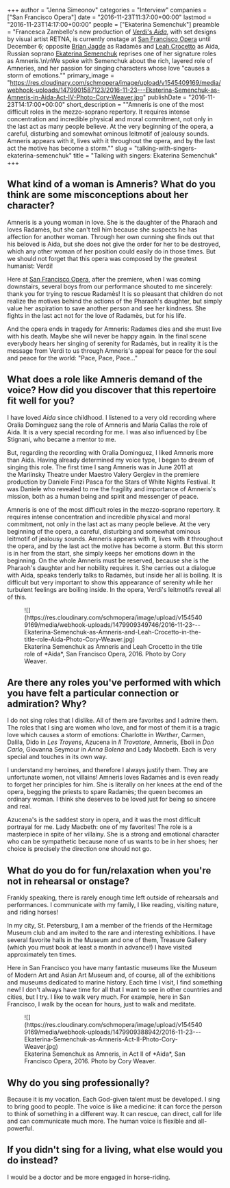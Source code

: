 +++
author = "Jenna Simeonov"
categories = "Interview"
companies = ["San Francisco Opera"]
date = "2016-11-23T11:37:00+00:00"
lastmod = "2016-11-23T14:17:00+00:00"
people = ["Ekaterina Semenchuk"]
preamble = "Francesca Zambello's new production of [Verdi's *Aida*](http://sfopera.com/discover-opera/201617-season/aida/), with set designs by visual artist RETNA, is currently onstage at [San Francisco Opera](/scene/companies/san-francisco-opera/) until December 6; opposite [Brian Jagde](/talking-with-singers-brian-jagde/) as Radamès and [Leah Crocetto](/talking-with-singers-leah-crocetto/) as Aida, Russian soprano [Ekaterina Semenchuk](/scene/people/ekaterina-semenchuk/) reprises one of her signature roles as Amneris.\n\nWe spoke with Semenchuk about the rich, layered role of Amneries, and her passion for singing characters whose love \"causes a storm of emotions.\""
primary_image = "https://res.cloudinary.com/schmopera/image/upload/v1545409169/media/webhook-uploads/1479901587123/2016-11-23---Ekaterina-Semenchuk-as-Amneris-in-Aida-Act-IV-Photo-Cory-Weaver.jpg"
publishDate = "2016-11-23T14:17:00+00:00"
short_description = "&quot;Amneris is one of the most difficult roles in the mezzo-soprano repertory. It requires intense concentration and incredible physical and moral commitment, not only in the last act as many people believe. At the very beginning of the opera, a careful, disturbing and somewhat ominous leitmotif of jealousy sounds. Amneris appears with it, lives with it throughout the opera, and by the last act the motive has become a storm.&quot;"
slug = "talking-with-singers-ekaterina-semenchuk"
title = "Talking with singers: Ekaterina Semenchuk"
+++

## What kind of a woman is Amneris? What do you think are some misconceptions about her character?

Amneris is a young woman in love. She is the daughter of the Pharaoh and loves Radamès, but she can't tell him because she suspects he has affection for another woman. Through her own cunning she finds out that his beloved is Aida, but she does not give the order for her to be destroyed, which any other woman of her position could easily do in those times. But we should not forget that this opera was composed by the greatest humanist: Verdi!

Here at [San Francisco Opera](/scene/people/san-francisco-opera/), after the premiere, when I was coming downstairs, several boys from our performance shouted to me sincerely: thank you for trying to rescue Radamès! It is so pleasant that children do not realize the motives behind the actions of the Pharaoh's daughter, but simply value her aspiration to save another person and see her kindness. She fights in the last act not for the love of Radamès, but for his life.

And the opera ends in tragedy for Amneris: Radames dies and she must live with his death. Maybe she will never be happy again. In the final scene everybody hears her singing of serenity for Radamès, but in reality it is the message from Verdi to us through Amneris's appeal for peace for the soul and peace for the world: "Pace, Pace, Pace…"

## What does a role like Amneris demand of the voice? How did you discover that this repertoire fit well for you?

I have loved *Aida* since childhood. I listened to a very old recording where Oralia Domínguez sang the role of Amneris and Maria Callas the role of Aida. It is a very special recording for me. I was also influenced by Ebe Stignani, who became a mentor to me.

But, regarding the recording with Oralia Dominguez, I liked Amneris more than Aida. Having already determined my voice type, I began to dream of singing this role. The first time I sang Amneris was in June 2011 at the Mariinsky Theatre under Maestro Valery Gergiev in the premiere production by Daniele Finzi Pasca for the Stars of White Nights Festival. It was Daniele who revealed to me the fragility and importance of Amneris's mission, both as a human being and spirit and messenger of peace.

Amneris is one of the most difficult roles in the mezzo-soprano repertory. It requires intense concentration and incredible physical and moral commitment, not only in the last act as many people believe. At the very beginning of the opera, a careful, disturbing and somewhat ominous leitmotif of jealousy sounds. Amneris appears with it, lives with it throughout the opera, and by the last act the motive has become a storm. But this storm is in her from the start, she simply keeps her emotions down in the beginning. On the whole Amneris must be reserved, because she is the Pharaoh's daughter and her nobility requires it. She carries out a dialogue with Aida, speaks tenderly talks to Radamès, but inside her all is boiling. It is difficult but very important to show this appearance of serenity while her turbulent feelings are boiling inside. In the opera, Verdi's leitmotifs reveal all of this.

<figure data-type="image">
![](https://res.cloudinary.com/schmopera/image/upload/v1545409169/media/webhook-uploads/1479909349746/2016-11-23---Ekaterina-Semenchuk-as-Amneris-and-Leah-Crocetto-in-the-title-role-Aida-Photo-Cory-Weaver.jpg)
<figcaption>Ekaterina Semenchuk as Amneris and Leah Crocetto in the title role of *Aida*, San Francisco Opera, 2016. Photo by Cory Weaver.</figcaption>
</figure>

## Are there any roles you've performed with which you have felt a particular connection or admiration? Why? 

I do not sing roles that I dislike. All of them are favorites and I admire them. The roles that I sing are women who love, and for most of them it is a tragic love which causes a storm of emotions: Charlotte in *Werther*, Carmen, Dalila, Dido in *Les Troyens*, Azucena in *Il Trovatore*, Amneris, Eboli in *Don Carlo*, Giovanna Seymour in *Anna Bolena* and Lady Macbeth. Each is very special and touches in its own way.

I understand my heroines, and therefore I always justify them. They are unfortunate women, not villains! Amneris loves Radamès and is even ready to forget her principles for him. She is literally on her knees at the end of the opera, begging the priests to spare Radamès; the queen becomes an ordinary woman. I think she deserves to be loved just for being so sincere and real. 

Azucena's is the saddest story in opera, and it was the most difficult portrayal for me. Lady Macbeth: one of my favorites! The role is a masterpiece in spite of her villainy. She is a strong and emotional character who can be sympathetic because none of us wants to be in her shoes; her choice is precisely the direction one should not go.

## What do you do for fun/relaxation when you're not in rehearsal or onstage?

Frankly speaking, there is rarely enough time left outside of rehearsals and performances. I communicate with my family, I like reading, visiting nature, and riding horses! 

In my city, St. Petersburg, I am a member of the friends of the Hermitage Museum club and am invited to the rare and interesting exhibitions. I have several favorite halls in the Museum and one of them, Treasure Gallery (which you must book at least a month in advance!) I have visited approximately ten times. 

Here in San Francisco you have many fantastic museums like the Museum of Modern Art and Asian Art Museum and, of course, all of the exhibitions and museums dedicated to marine history. Each time I visit, I find something new! I don't always have time for all that I want to see in other countries and cities, but I try. I like to walk very much. For example, here in San Francisco, I walk by the ocean for hours, just to walk and meditate.

<figure data-type="image">
![](https://res.cloudinary.com/schmopera/image/upload/v1545409169/media/webhook-uploads/1479909388942/2016-11-23---Ekaterina-Semenchuk-as-Amneris-Act-II-Photo-Cory-Weaver.jpg)
<figcaption>Ekaterina Semenchuk as Amneris, in Act II of *Aida*, San Francisco Opera, 2016. Photo by Cory Weaver.</figcaption>
</figure>

## Why do you sing professionally?

Because it is my vocation. Each God-given talent must be developed. I sing to bring good to people. The voice is like a medicine: it can force the person to think of something in a different way. It can rescue, can direct, call for life and can communicate much more. The human voice is flexible and all-powerful. 

## If you didn't sing for a living, what else would you do instead?

I would be a doctor and be more engaged in horse-riding.
